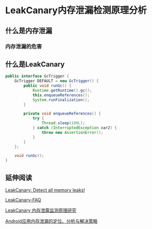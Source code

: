 # LeakCanary内存泄漏检测原理分析



## 什么是内存泄漏





### 内存泄漏的危害





## 什么是LeakCanary







```java
public interface GcTrigger {
    GcTrigger DEFAULT = new GcTrigger() {
        public void runGc() {
            Runtime.getRuntime().gc();
            this.enqueueReferences();
            System.runFinalization();
        }

        private void enqueueReferences() {
            try {
                Thread.sleep(100L);
            } catch (InterruptedException var2) {
                throw new AssertionError();
            }
        }
    };

    void runGc();
}
```





## 延伸阅读

[LeakCanary: Detect all memory leaks!](https://medium.com/square-corner-blog/leakcanary-detect-all-memory-leaks-875ff8360745#.kqaeapqlx)

[LeakCanary-FAQ](https://github.com/square/leakcanary/wiki/FAQ)

[LeakCanary 内存泄露监测原理研究](http://www.jianshu.com/p/5ee6b471970e)

[Android应用内存泄漏的定位、分析与解决策略](http://www.jianshu.com/p/96c55ea3446e#)

